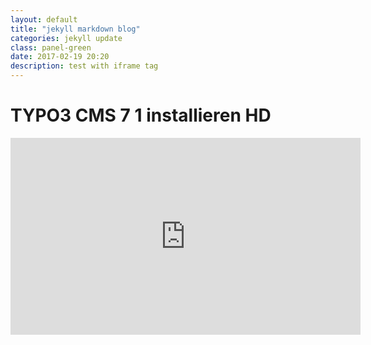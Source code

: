 ```yaml
---
layout: default
title: "jekyll markdown blog"
categories: jekyll update
class: panel-green
date: 2017-02-19 20:20
description: test with iframe tag
---
```

# TYPO3 CMS 7 1 installieren HD

<iframe width="560" height="315" src="https://www.youtube.com/embed/z4Zz6e9zpb8" frameborder="0" allowfullscreen></iframe>
